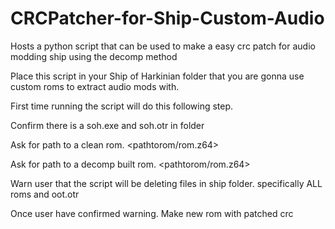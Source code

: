 # CRCPatcher-for-Ship-Custom-Audio
Hosts a python script that can be used to make a easy crc patch for audio modding ship using the decomp method

Place this script in your Ship of Harkinian folder that you are gonna use custom roms to extract audio mods with.

First time running the script will do this following step.

Confirm there is a soh.exe and soh.otr in folder

Ask for path to a clean rom. <pathtorom/rom.z64>

Ask for path to a decomp built rom. <pathtorom/rom.z64>

Warn user that the script will be deleting files in ship folder. specifically ALL roms and oot.otr

Once user have confirmed warning. Make new rom with patched crc

